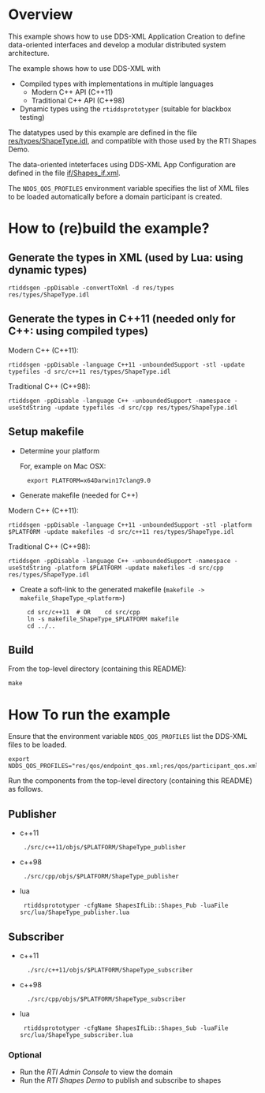 # Overview

This example shows how to use DDS-XML Application Creation to define 
data-oriented interfaces and develop a modular distributed
system architecture. 
 
 The example shows how to use DDS-XML with
 
 - Compiled types with implementations in multiple languages
    - Modern C++ API (C++11)
    - Traditional C++ API (C++98)
 - Dynamic types using the `rtiddsprototyper` (suitable for blackbox testing)

The datatypes used by this example are defined in the file 
[res/types/ShapeType.idl](res/types/ShapeType.idl), and compatible with those 
used by the RTI Shapes Demo. 

The data-oriented inteterfaces using DDS-XML App Configuration are defined in 
the file [if/Shapes_if.xml](if/Shapes_if.xml). 

The `NDDS_QOS_PROFILES` environment variable specifies the list of XML files to 
be loaded automatically before a domain participant is created. 


# How to (re)build the example?

## Generate the types in XML (used by Lua: using dynamic types)

    rtiddsgen -ppDisable -convertToXml -d res/types res/types/ShapeType.idl
    
## Generate the types in C++11 (needed only for C++: using compiled types)

Modern C++ (C++11):

    rtiddsgen -ppDisable -language C++11 -unboundedSupport -stl -update typefiles -d src/c++11 res/types/ShapeType.idl 
    
    
Traditional C++ (C++98):

    rtiddsgen -ppDisable -language C++ -unboundedSupport -namespace -useStdString -update typefiles -d src/cpp res/types/ShapeType.idl 
    
    
    
## Setup makefile

- Determine your platform
   
  For, example on Mac OSX:
  
        export PLATFORM=x64Darwin17clang9.0 
    
- Generate makefile (needed for C++)

Modern C++ (C++11):

    rtiddsgen -ppDisable -language C++11 -unboundedSupport -stl -platform $PLATFORM -update makefiles -d src/c++11 res/types/ShapeType.idl 
	   
Traditional C++ (C++98):

    rtiddsgen -ppDisable -language C++ -unboundedSupport -namespace -useStdString -platform $PLATFORM -update makefiles -d src/cpp res/types/ShapeType.idl 
	   

- Create a soft-link to the generated makefile 
  (`makefile -> makefile_ShapeType_<platform>`)

        cd src/c++11  # OR    cd src/cpp
        ln -s makefile_ShapeType_$PLATFORM makefile
        cd ../..


## Build

From the top-level directory (containing this README):

    make


# How To run the example

Ensure that the environment variable `NDDS_QOS_PROFILES` list the DDS-XML files
to be loaded.

    export NDDS_QOS_PROFILES="res/qos/endpoint_qos.xml;res/qos/participant_qos.xml;res/qos/Shapes_qos.xml;if/Shapes.xml"

Run the components from the top-level directory (containing this README) 
as follows.

## Publisher

- c++11

	   ./src/c++11/objs/$PLATFORM/ShapeType_publisher 

- c++98

       ./src/cpp/objs/$PLATFORM/ShapeType_publisher 

- lua

	   rtiddsprototyper -cfgName ShapesIfLib::Shapes_Pub -luaFile src/lua/ShapeType_publisher.lua



## Subscriber

- c++11

        ./src/c++11/objs/$PLATFORM/ShapeType_subscriber 
        
- c++98

        ./src/cpp/objs/$PLATFORM/ShapeType_subscriber 
    
- lua

	   rtiddsprototyper -cfgName ShapesIfLib::Shapes_Sub -luaFile src/lua/ShapeType_subscriber.lua

### Optional

- Run the *RTI Admin Console* to view the domain
- Run the *RTI Shapes Demo* to publish and subscribe to shapes 

